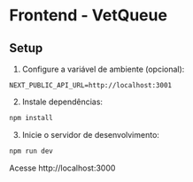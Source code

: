 # Frontend - VetQueue

## Setup

1. Configure a variável de ambiente (opcional):
```
NEXT_PUBLIC_API_URL=http://localhost:3001
```

2. Instale dependências:
```bash
npm install
```

3. Inicie o servidor de desenvolvimento:
```bash
npm run dev
```

Acesse http://localhost:3000

